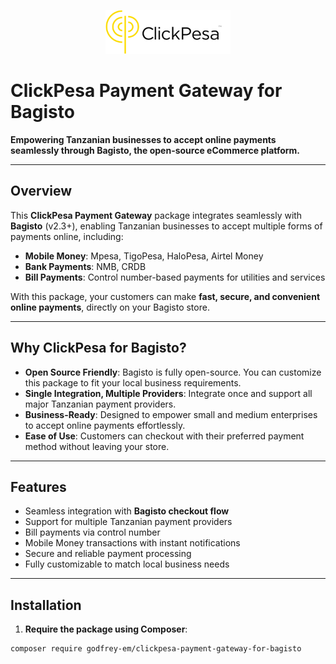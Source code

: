 <p align="center">
  <img src="src/Resources/assets/images/clickpesa.png" alt="ClickPesa Logo" width="200">
</p>

# ClickPesa Payment Gateway for Bagisto

**Empowering Tanzanian businesses to accept online payments seamlessly through Bagisto, the open-source eCommerce platform.**

---

## Overview

This **ClickPesa Payment Gateway** package integrates seamlessly with **Bagisto** (v2.3+), enabling Tanzanian businesses to accept multiple forms of payments online, including:

- **Mobile Money**: Mpesa, TigoPesa, HaloPesa, Airtel Money  
- **Bank Payments**: NMB, CRDB  
- **Bill Payments**: Control number-based payments for utilities and services  

With this package, your customers can make **fast, secure, and convenient online payments**, directly on your Bagisto store.  

---

## Why ClickPesa for Bagisto?

- **Open Source Friendly**: Bagisto is fully open-source. You can customize this package to fit your local business requirements.  
- **Single Integration, Multiple Providers**: Integrate once and support all major Tanzanian payment providers.  
- **Business-Ready**: Designed to empower small and medium enterprises to accept online payments effortlessly.  
- **Ease of Use**: Customers can checkout with their preferred payment method without leaving your store.

---

## Features

- Seamless integration with **Bagisto checkout flow**  
- Support for multiple Tanzanian payment providers  
- Bill payments via control number  
- Mobile Money transactions with instant notifications  
- Secure and reliable payment processing  
- Fully customizable to match local business needs  

---

## Installation

1. **Require the package using Composer**:

```bash
composer require godfrey-em/clickpesa-payment-gateway-for-bagisto
